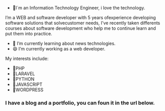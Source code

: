 
- 💚I´m an Information Technology Engineer, i love the technology.

I’m  a  WEB  and  software  developer  with  5  years  ofexperience  developing  software  solutions  that  solvecustomer needs, I've recently taken differents courses about software development who help me to continue learn and put them into practice.

- 🌱 I’m currently learning about news technologies.
- 😄 I’m currently working as a web developer.

My interests include:
- 🐘PHP
- 🐘LARAVEL
- 🐍PYTHON
- 🎁JAVASCRIPT
- 🚡WORDPRESS

### I have a blog and a portfolio, you can foun it in the url below.

<!--
**iridian-alt/iridian-alt** is a ✨ _special_  ✨ repository because its `README.md` (this file) appears on your GitHub profile.


- 💚I´m an Information Technology Engineer, i love the technology.

I’m  a  WEB  and  software  developer  with  5  years  ofexperience  developing  software  solutions  that  solvecustomer needs, I've recently taken differents courses about software development who help me to continue learn and put them into practice.

- 🌱 I’m currently learning about news technologies.
- 😄 I’m currently working as a web developer.

My interests include:
- 🐘PHP
- 🐘LARAVEL
- 🐍PYTHON
- 🎁JAVASCRIPT
- 🚡WORDPRESS

### I have a blog and a portfolio, you can foun it in the url below.

irinah.com

-->


